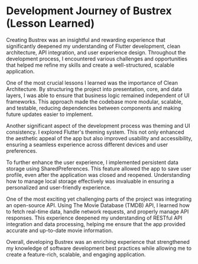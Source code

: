 # Development Journey of Bustrex (Lesson Learned)

Creating Bustrex was an insightful and rewarding experience that significantly deepened my understanding of Flutter development, clean architecture, API integration, and user experience design. Throughout the development process, I encountered various challenges and opportunities that helped me refine my skills and create a well-structured, scalable application.  

One of the most crucial lessons I learned was the importance of Clean Architecture. By structuring the project into presentation, core, and data layers, I was able to ensure that business logic remained independent of UI frameworks. This approach made the codebase more modular, scalable, and testable, reducing dependencies between components and making future updates easier to implement.  

Another significant aspect of the development process was theming and UI consistency. I explored Flutter's theming system. This not only enhanced the aesthetic appeal of the app but also improved usability and accessibility, ensuring a seamless experience across different devices and user preferences.  

To further enhance the user experience, I implemented persistent data storage using SharedPreferences. This feature allowed the app to save user profile, even after the application was closed and reopened. Understanding how to manage local storage effectively was invaluable in ensuring a personalized and user-friendly experience.  

One of the most exciting yet challenging parts of the project was integrating an open-source API. Using The Movie Database (TMDB) API, I learned how to fetch real-time data, handle network requests, and properly manage API responses. This experience deepened my understanding of RESTful API integration and data processing, helping me ensure that the app provided accurate and up-to-date movie information.  

Overall, developing Bustrex was an enriching experience that strengthened my knowledge of software development best practices while allowing me to create a feature-rich, scalable, and engaging application.
